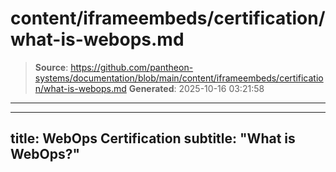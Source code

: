 # content/iframeembeds/certification/what-is-webops.md

> **Source**: https://github.com/pantheon-systems/documentation/blob/main/content/iframeembeds/certification/what-is-webops.md
> **Generated**: 2025-10-16 03:21:58

---

---
title: WebOps Certification
subtitle: "What is WebOps?"
---

<Partial file="certification-guide/what-is-webops.md" />
